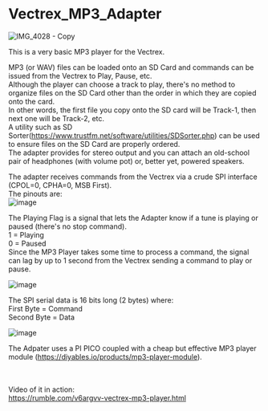 # Vectrex_MP3_Adapter
![IMG_4028 - Copy](https://github.com/user-attachments/assets/20ccb394-113b-4cba-8f7a-0260219995ce)


This is a very basic MP3 player for the Vectrex.

MP3 (or WAV) files can be loaded onto an SD Card and commands can be issued from the Vectrex to Play, Pause, etc.<br />
Although the player can choose a track to play, there's no method to organize files on the SD Card other than the order in which they are copied onto the card.<br />
In other words, the first file you copy onto the SD card will be Track-1, then next one will be Track-2, etc.<br />
A utility such as SD Sorter(https://www.trustfm.net/software/utilities/SDSorter.php) can be used to ensure files on the SD Card are properly ordered.<br />
The adapter provides for stereo output and you can attach an old-school pair of headphones (with volume pot) or, better yet, powered speakers.<br />

The adapter receives commands from the Vectrex via a crude SPI interface (CPOL=0, CPHA=0, MSB First).<br />
The pinouts are:<br />
![image](https://github.com/user-attachments/assets/eaedf890-28b8-4a1d-8ca9-6bde4c6b0099)

The Playing Flag is a signal that lets the Adapter know if a tune is playing or paused (there's no stop command).<br />
1 = Playing<br />
0 = Paused<br />
Since the MP3 Player takes some time to process a command, the signal can lag by up to 1 second from the Vectrex sending a command to play or pause.

![image](https://github.com/user-attachments/assets/ceebc8e3-ac21-416d-95fa-d5a03fe1049a)

The SPI serial data is 16 bits long (2 bytes) where:<br />
First Byte = Command<br />
Second Byte = Data<br />

![image](https://github.com/user-attachments/assets/4fae59f7-a693-4969-9eb5-d5fd61884835)

The Adpater uses a PI PICO coupled with a cheap but effective MP3 player module (https://diyables.io/products/mp3-player-module).<br />
<br />
<br />

Video of it in action:<br />
https://rumble.com/v6argvv-vectrex-mp3-player.html


